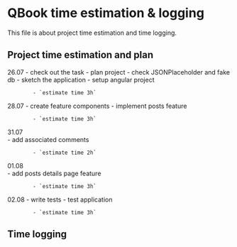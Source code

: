 # QBook time estimation & logging

This file is about project time estimation and time logging.

## Project time estimation and plan

26.07       - check out the task
            - plan project
            - check JSONPlaceholder and fake db
            - sketch the application
            - setup angular project
        
            - `estimate time 3h`

28.07       - create feature components
            - implement posts feature

            - `estimate time 3h`

31.07                        
            - add associated comments

            - `estimate time 2h`

01.08                        
            - add posts details page feature

            - `estimate time 3h`
02.08
            - write tests
            - test application

            - `estimate time 3h`
                                 

## Time logging



